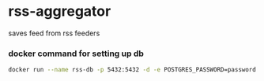 # rss-aggregator

saves feed from rss feeders

### docker command for setting up db

```bash
docker run --name rss-db -p 5432:5432 -d -e POSTGRES_PASSWORD=password -e POSTGRES_USER=root -e POSTGRES_DB=rss_db postgres
```
